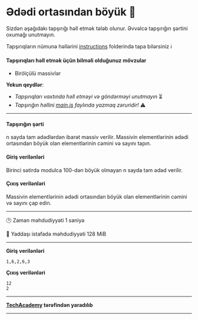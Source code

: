 # Ədədi ortasından böyük 🎯

Sizdən aşağıdakı tapşırığı həll etmək tələb olunur. Əvvəlcə tapşırığın şərtini oxumağı unutmayın.

Tapşırıqların nümunə həllərini [instructions](../instructions) folderində tapa bilərsiniz :information_source:

#### Tapşırıqları həll etmək üçün bilməli olduğunuz mövzular

* Birölçülü massivlər

**Yekun qeydlər**: 

* *Tapşırıqları vaxtında həll etməyi və göndərməyi unutmayın* ⏳
* *Tapşırığın həllini [main.js](./main.js) faylında yazmaq zəruridir!* :warning:

---

#### Tapşırığın şərti

n sayda tam ədədlərdən ibarət massiv verilir. Massivin elementlərinin ədədi ortasından böyük olan elementlərinin cəmini və sayını tapın.


#### Giriş verilənləri
Birinci sətirdə modulca 100-dən böyük olmayan n sayda tam ədəd verilir.


#### Çıxış verilənləri
Massivin elementlərinin ədədi ortasından böyük olan elementlərinin cəmini və sayını çap edin.


---

:clock2: Zaman məhdudiyyəti 1 saniyə

:floppy_disk: Yaddaşı istafadə məhdudiyyəti 128 MiB

---

**Giriş verilənləri** 

```
1,6,2,6,3
```

**Çıxış verilənləri**

```
12
2
```


---

**[TechAcademy](https://www.tech.edu.az/) tərəfindən yaradılıb**

---

